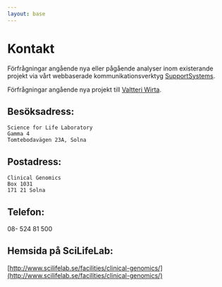 ```yaml
---
layout: base
---
```


# Kontakt
Förfrågningar angående nya eller pågående analyser inom existerande projekt via vårt webbaserade kommunikationsverktyg [SupportSystems](https://clinical-scilifelab.supportsystem.com).

Förfrågningar angående nya projekt till [Valtteri Wirta](mailto:valtteri.wirta@scilifelab.se).

## Besöksadress:

	Science for Life Laboratory
	Gamma 4
	Tomtebodavägen 23A, Solna


## Postadress:

	Clinical Genomics
	Box 1031
	171 21 Solna

## Telefon:
08- 524 81 500

## Hemsida på SciLifeLab:
[http://www.scilifelab.se/facilities/clinical-genomics/](http://www.scilifelab.se/facilities/clinical-genomics/)
